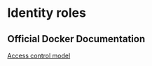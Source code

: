 # Identity roles

## Official Docker Documentation
[Access control model](https://docs.docker.com/datacenter/ucp/2.2/guides/access-control/)
